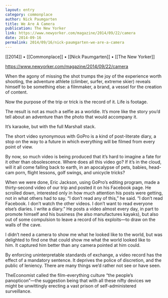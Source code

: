 ```yaml
---
layout: entry
category: commonplace
author: Nick Paumgarten
title: We Are A Camera
publication: The New Yorker
link: https://www.newyorker.com/magazine/2014/09/22/camera
date: 2014-09-16
permalink: 2014/09/16/nick-paumgarten-we-are-a-camera
---
```


[[2014]] • [[Commonplace]] • [[Nick Paumgarten]] • [[The New Yorker]]

https://www.newyorker.com/magazine/2014/09/22/camera

When the agony of missing the shot trumps the joy of the experience worth shooting, the adventure athlete (climber, surfer, extreme skier) reveals himself to be something else: a filmmaker, a brand, a vessel for the creation of content. 

Now the purpose of the trip or trick is the record of it. Life is footage.

The result is not as much a selfie as a worldie. It’s more like the story you’d tell about an adventure than the photo that would accompany it.

It’s karaoke, but with the full Marshall stack.

The short video synonymous with GoPro is a kind of post-literate diary, a stop on the way to a future in which everything will be filmed from every point of view. 

By now, so much video is being produced that it’s hard to imagine a fate for it other than obsolescence. Where does all this video go? If it’s in the cloud, will it all come falling back to earth, in an apocalypse of pets, babies, head-cam porn, flight lessons, golf swings, and unicycle tricks?

When we were done, Eric Jackson, using GoPro’s editing program, made a thirty-second video of our trip and posted it on his Facebook page. He scrolled down, interested only in how much attention his posts were getting, not in what others had to say. “I don’t read any of this,” he said. “I don’t read Facebook. I don’t watch the other videos. I don’t want to read everyone else’s diaries. I write a diary.” He posts a video almost every day, in part to promote himself and his business (he also manufactures kayaks), but also out of some compulsion to leave a record of his exploits—to draw on the walls of the cave.

I didn’t need a camera to show me what he looked like to the world, but was delighted to find one that could show me what the world looked like to him. It captured him better than any camera pointed at him could.

By enforcing uninterpretable standards of exchange, a video record has the effect of a mandatory sentence. It deprives the police of discretion, and the public of leniency. There are many things we’d rather not see or have seen.

TheEconomist called the film-everything culture “the people’s panopticon”—the suggestion being that with all these nifty devices we might be unwittingly erecting a vast prison of self-administered surveillance.

